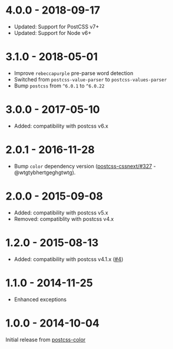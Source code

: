 # 4.0.0 - 2018-09-17

- Updated: Support for PostCSS v7+
- Updated: Support for Node v6+

# 3.1.0 - 2018-05-01

- Improve `rebeccapurple` pre-parse word detection
- Switched from `postcss-value-parser` to `postcss-values-parser`
- Bump `postcss` from `^6.0.1` to `^6.0.22`

# 3.0.0 - 2017-05-10

- Added: compatibility with postcss v6.x

# 2.0.1 - 2016-11-28

- Bump `color` dependency version
([postcss-cssnext/#327](https://github.com/MoOx/postcss-cssnext/issues/327) - @wtgtybhertgeghgtwtg).

# 2.0.0 - 2015-09-08

- Added: compatibility with postcss v5.x
- Removed: compatiblity with postcss v4.x

# 1.2.0 - 2015-08-13

- Added: compatibility with postcss v4.1.x
([#4](https://github.com/postcss/postcss-color-rebeccapurple/pull/4))

# 1.1.0 - 2014-11-25

- Enhanced exceptions

# 1.0.0 - 2014-10-04

Initial release from [postcss-color](https://github.com/postcss/postcss-color)
